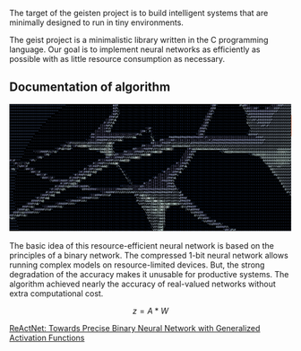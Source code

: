<script src="https://polyfill.io/v3/polyfill.min.js?features=es6"></script>
<script id="MathJax-script" async src="https://cdn.jsdelivr.net/npm/mathjax@3/es5/tex-mml-chtml.js"></script>

The target of the geisten project is to build intelligent systems that are minimally designed to run in tiny environments.

The geist project is a minimalistic library written in the C programming language. Our goal is to implement neural networks as efficiently as possible with as little resource consumption as necessary.

## Documentation of algorithm

![geisten lib logo](neuron.png)

The basic idea of this resource-efficient neural network is based on the principles of a binary network. The compressed 1-bit neural network allows running complex models on resource-limited devices.
But, the strong degradation of the accuracy makes it unusable for productive systems. The algorithm achieved nearly the accuracy of real-valued networks without extra computational cost.

$$ z = A * W $$

[ReActNet: Towards Precise Binary Neural Network with Generalized Activation Functions](https://arxiv.org/pdf/2003.03488.pdf)
